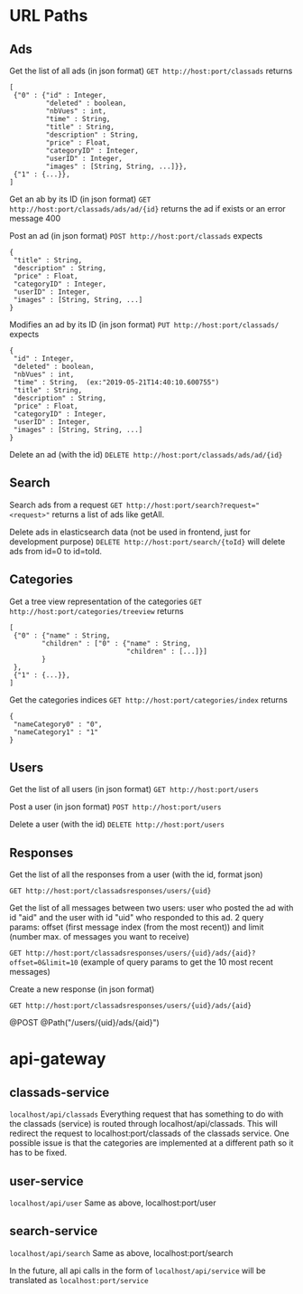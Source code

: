 # URL Paths

## Ads

Get the list of all ads (in json format)
`GET http://host:port/classads` returns

 ```
 [
  {"0" : {"id" : Integer,
          "deleted" : boolean,
          "nbVues" : int,
          "time" : String,
          "title" : String,
          "description" : String,
          "price" : Float,
          "categoryID" : Integer,
          "userID" : Integer,
          "images" : [String, String, ...]}},
  {"1" : {...}},
]
 ```

Get an ab by its ID (in json format)
`GET http://host:port/classads/ads/ad/{id}` returns the ad if exists or an error message 400

Post an ad (in json format)
`POST http://host:port/classads` expects

```
{
 "title" : String,
 "description" : String,
 "price" : Float,
 "categoryID" : Integer,
 "userID" : Integer,
 "images" : [String, String, ...]
}
```

Modifies an ad by its ID (in json format)
`PUT http://host:port/classads/` expects

```
{
 "id" : Integer,
 "deleted" : boolean,
 "nbVues" : int,
 "time" : String,  (ex:"2019-05-21T14:40:10.600755")
 "title" : String,
 "description" : String,
 "price" : Float,
 "categoryID" : Integer,
 "userID" : Integer,
 "images" : [String, String, ...]
}
```

Delete an ad (with the id)
`DELETE http://host:port/classads/ads/ad/{id}`

## Search

Search ads from a request
`GET http://host:port/search?request="<request>"` returns a list of ads like getAll.

Delete ads in elasticsearch data (not be used in frontend, just for development purpose)
`DELETE http://host:port/search/{toId}` will delete ads from id=0 to id=toId.

## Categories

Get a tree view representation of the categories
`GET http://host:port/categories/treeview` returns

```
[
 {"0" : {"name" : String,
        "children" : ["0" : {"name" : String,
                             "children" : [...]}]
        }
 },
 {"1" : {...}},
]
```

Get the categories indices
`GET http://host:port/categories/index` returns

```
{
 "nameCategory0" : "0",
 "nameCategory1" : "1"
}
```

## Users

Get the list of all users (in json format)
`GET http://host:port/users`

Post a user (in json format)
`POST http://host:port/users`

Delete a user (with the id)
`DELETE http://host:port/users`

## Responses

Get the list of all the responses from a user (with the id, format json)

`GET http://host:port/classadsresponses/users/{uid}`


Get the list of all messages between two users: user who posted the ad with id "aid" and the user with id "uid" who responded to this ad.
2 query params: offset (first message index (from the most recent)) and limit (number max. of messages you want to receive)

`GET http://host:port/classadsresponses/users/{uid}/ads/{aid}?offset=0&limit=10`
 (example of query params to get the 10 most recent messages)
 

Create a new response (in json format)

`GET http://host:port/classadsresponses/users/{uid}/ads/{aid}`
 
@POST
	@Path("/users/{uid}/ads/{aid}")


# api-gateway
## classads-service

`localhost/api/classads`
Everything request that has something to do with the classads (service) is routed through localhost/api/classads. This will redirect the request to localhost:port/classads of the classads service. One possible issue is that the categories are implemented at a different path so it has to be fixed.

## user-service

`localhost/api/user`
Same as above, localhost:port/user

## search-service

`localhost/api/search`
Same as above, localhost:port/search

In the future, all api calls in the form of `localhost/api/service` will be translated as `localhost:port/service`


